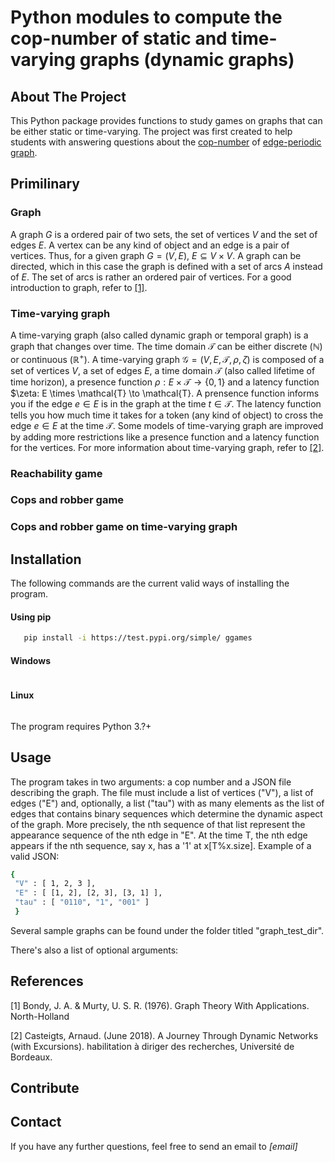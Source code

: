 # Python modules to compute the cop-number of static and time-varying graphs (dynamic graphs)


## About The Project
This Python package provides functions to study games on graphs that can be either static or time-varying. The project was first created to help students with answering questions about the [cop-number](#cops-and-robber-game) of [edge-periodic graph](#time-varying-graphs).

## Primilinary
### Graph
A graph $G$ is a ordered pair of two sets, the set of vertices $V$ and the set of edges $E$. A vertex can be any kind of object and an edge is a pair of vertices. Thus, for a given graph $G = (V, E)$, $E \subseteq V \times V$. A graph can be directed, which in this case the graph is defined with a set of arcs $A$ instead of $E$. The set of arcs is rather an ordered pair of vertices. For a good introduction to graph, refer to [[1]](#bondy-murty).

### Time-varying graph
A time-varying graph (also called dynamic graph or temporal graph) is a graph that changes over time. The time domain $\mathcal{T}$ can be either discrete ($\mathbb{N}$) or continuous ($\mathbb{R}^+$). A time-varying graph $\mathcal{G} = (V, E, \mathcal{T}, \rho, \zeta)$ is composed of a set of vertices $V$, a set of edges $E$, a time domain $\mathcal{T}$ (also called lifetime of time horizon), a presence function $\rho: E \times \mathcal{T} \to \{0, 1\}$ and a latency function $\zeta: E \times \mathcal{T} \to \mathcal{T}. A prensence function informs you if the edge $e \in E$ is in the graph at the time $t \in \mathcal{T}$. The latency function tells you how much time it takes for a token (any kind of object) to cross the edge $e \in E$ at the time $\mathcal{T}$. Some models of time-varying graph are improved by adding more restrictions like a presence function and a latency function for the vertices. For more information about time-varying graph, refer to [[2]](#casteigts).

### Reachability game


### Cops and robber game
### Cops and robber game on time-varying graph

## Installation
The following commands are the current valid ways of installing the program.

#### Using pip
```sh
   pip install -i https://test.pypi.org/simple/ ggames
```
 
#### Windows
   ```sh
   
   ```

#### Linux
   ```sh
   
   ```

The program requires Python 3.?+

## Usage
The program takes in two arguments: a cop number and a JSON file describing the graph. The file must include a list of vertices ("V"), a list of edges ("E") and, optionally, a list ("tau") with as many elements as the list of edges that contains binary sequences which determine the dynamic aspect of the graph. More precisely, the nth sequence of that list represent the appearance sequence of the nth edge in "E". At the time T, the nth edge appears if the nth sequence, say x, has a '1' at x[T%x.size]. Example of a valid JSON:
   ```sh
   {
    "V" : [ 1, 2, 3 ],
    "E" : [ [1, 2], [2, 3], [3, 1] ],
    "tau" : [ "0110", "1", "001" ]
    }
   ```
Several sample graphs can be found under the folder titled "graph_test_dir".

There's also a list of optional arguments:

## References
<p id="bondy-murty">[1] Bondy, J. A. & Murty, U. S. R. (1976). Graph Theory With Applications. North-Holland</p>
<p id="casteigts">[2] Casteigts, Arnaud. (June 2018). A Journey Through Dynamic Networks (with Excursions). habilitation à diriger des recherches, Université de Bordeaux.

## Contribute


## Contact
If you have any further questions, feel free to send an email to *[email]*
